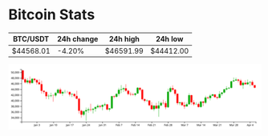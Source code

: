 # Bitcoin Stats

BTC/USDT|24h change|24h high|24h low|
|---|---|---|---|
|$44568.01|-4.20%|$46591.99|$44412.00|

<img src="./chart.svg">
